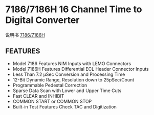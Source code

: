 <!-- 7186.md --- 
;; 
;; Description: 
;; Author: Hongyi Wu(吴鸿毅)
;; Email: wuhongyi@qq.com 
;; Created: 四 6月  1 14:04:19 2017 (+0800)
;; Last-Updated: 五 6月  2 18:20:40 2017 (+0800)
;;           By: Hongyi Wu(吴鸿毅)
;;     Update #: 3
;; URL: http://wuhongyi.cn -->

# 7186/7186H  16 Channel Time to Digital Converter

说明书 [7186/7186H](http://wuhongyi.cn/DAQNote/pdf/ElectronicsModules/PHILLIPS/7186ds.pdf)

## FEATURES

- Model 7186 Features NIM Inputs with LEMO Connectors
- Model 7186H Features Differential ECL Header Connector Inputs
- Less Than 7.2 μSec Conversion and Processing Time
- 12-Bit Dynamic Range, Resolution down to 25pSec/Count
- Programmable Pedestal Correction
- Sparse Data Scan with Lower and Upper Time Cuts
- Fast CLEAR and INHIBIT
- COMMON START or COMMON STOP
- Built-in Test Features Check TAC and Digitization











<!-- 7186.md ends here -->
